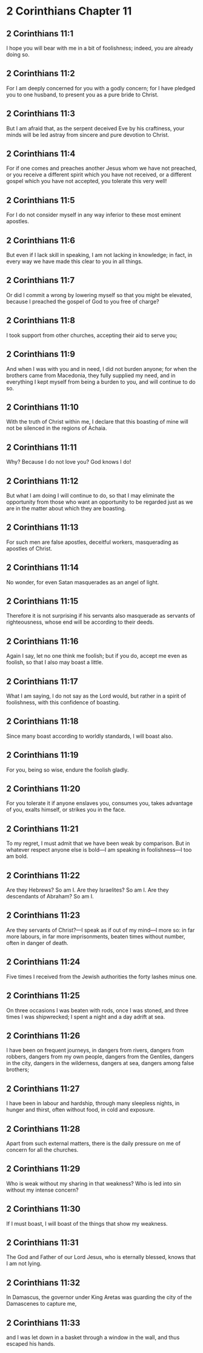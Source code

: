 # 2 Corinthians Chapter 11

## 2 Corinthians 11:1

I hope you will bear with me in a bit of foolishness; indeed, you are already doing so.

## 2 Corinthians 11:2

For I am deeply concerned for you with a godly concern; for I have pledged you to one husband, to present you as a pure bride to Christ.

## 2 Corinthians 11:3

But I am afraid that, as the serpent deceived Eve by his craftiness, your minds will be led astray from sincere and pure devotion to Christ.

## 2 Corinthians 11:4

For if one comes and preaches another Jesus whom we have not preached, or you receive a different spirit which you have not received, or a different gospel which you have not accepted, you tolerate this very well!

## 2 Corinthians 11:5

For I do not consider myself in any way inferior to these most eminent apostles.

## 2 Corinthians 11:6

But even if I lack skill in speaking, I am not lacking in knowledge; in fact, in every way we have made this clear to you in all things.

## 2 Corinthians 11:7

Or did I commit a wrong by lowering myself so that you might be elevated, because I preached the gospel of God to you free of charge?

## 2 Corinthians 11:8

I took support from other churches, accepting their aid to serve you;

## 2 Corinthians 11:9

And when I was with you and in need, I did not burden anyone; for when the brothers came from Macedonia, they fully supplied my need, and in everything I kept myself from being a burden to you, and will continue to do so.

## 2 Corinthians 11:10

With the truth of Christ within me, I declare that this boasting of mine will not be silenced in the regions of Achaia.

## 2 Corinthians 11:11

Why? Because I do not love you? God knows I do!

## 2 Corinthians 11:12

But what I am doing I will continue to do, so that I may eliminate the opportunity from those who want an opportunity to be regarded just as we are in the matter about which they are boasting.

## 2 Corinthians 11:13

For such men are false apostles, deceitful workers, masquerading as apostles of Christ.

## 2 Corinthians 11:14

No wonder, for even Satan masquerades as an angel of light.

## 2 Corinthians 11:15

Therefore it is not surprising if his servants also masquerade as servants of righteousness, whose end will be according to their deeds.

## 2 Corinthians 11:16

Again I say, let no one think me foolish; but if you do, accept me even as foolish, so that I also may boast a little.

## 2 Corinthians 11:17

What I am saying, I do not say as the Lord would, but rather in a spirit of foolishness, with this confidence of boasting.

## 2 Corinthians 11:18

Since many boast according to worldly standards, I will boast also.

## 2 Corinthians 11:19

For you, being so wise, endure the foolish gladly.

## 2 Corinthians 11:20

For you tolerate it if anyone enslaves you, consumes you, takes advantage of you, exalts himself, or strikes you in the face.

## 2 Corinthians 11:21

To my regret, I must admit that we have been weak by comparison. But in whatever respect anyone else is bold—I am speaking in foolishness—I too am bold.

## 2 Corinthians 11:22

Are they Hebrews? So am I. Are they Israelites? So am I. Are they descendants of Abraham? So am I.

## 2 Corinthians 11:23

Are they servants of Christ?—I speak as if out of my mind—I more so: in far more labours, in far more imprisonments, beaten times without number, often in danger of death.

## 2 Corinthians 11:24

Five times I received from the Jewish authorities the forty lashes minus one.

## 2 Corinthians 11:25

On three occasions I was beaten with rods, once I was stoned, and three times I was shipwrecked; I spent a night and a day adrift at sea.

## 2 Corinthians 11:26

I have been on frequent journeys, in dangers from rivers, dangers from robbers, dangers from my own people, dangers from the Gentiles, dangers in the city, dangers in the wilderness, dangers at sea, dangers among false brothers;

## 2 Corinthians 11:27

I have been in labour and hardship, through many sleepless nights, in hunger and thirst, often without food, in cold and exposure.

## 2 Corinthians 11:28

Apart from such external matters, there is the daily pressure on me of concern for all the churches.

## 2 Corinthians 11:29

Who is weak without my sharing in that weakness? Who is led into sin without my intense concern?

## 2 Corinthians 11:30

If I must boast, I will boast of the things that show my weakness.

## 2 Corinthians 11:31

The God and Father of our Lord Jesus, who is eternally blessed, knows that I am not lying.

## 2 Corinthians 11:32

In Damascus, the governor under King Aretas was guarding the city of the Damascenes to capture me,

## 2 Corinthians 11:33

and I was let down in a basket through a window in the wall, and thus escaped his hands.
